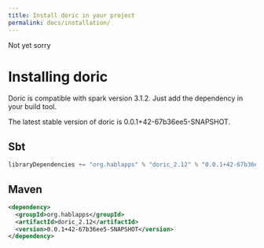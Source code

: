 ```yaml
---
title: Install doric in your project
permalink: docs/installation/
---
```

Not yet sorry
# Installing doric
Doric is compatible with spark version 3.1.2. Just add the dependency in your build tool.

The latest stable version of doric is 0.0.1+42-67b36ee5-SNAPSHOT.

## Sbt
```scala
libraryDependencies += "org.hablapps" % "doric_2.12" % "0.0.1+42-67b36ee5-SNAPSHOT"
```
## Maven
```xml
<dependency>
  <groupId>org.hablapps</groupId>
  <artifactId>doric_2.12</artifactId>
  <version>0.0.1+42-67b36ee5-SNAPSHOT</version>
</dependency>
```
